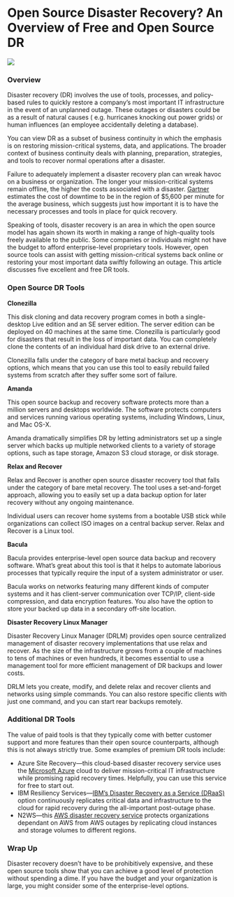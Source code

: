 # Open Source Disaster Recovery? An Overview of Free and Open Source DR
![](https://cdn.pixabay.com/photo/2017/02/08/14/31/computer-2049019_1280.jpg)

### Overview 

Disaster recovery (DR) involves the use of tools, processes, and policy-based rules to quickly restore a company’s most important IT infrastructure in the event of an unplanned outage. These outages or disasters could be as a result of natural causes ( e.g. hurricanes knocking out power grids) or human influences (an employee accidentally deleting a database).

You can view DR as a subset of business continuity in which the emphasis is on restoring mission-critical systems, data, and applications. The broader context of business continuity deals with planning, preparation, strategies, and tools to recover normal operations after a disaster. 

Failure to adequately implement a disaster recovery plan can wreak havoc on a business or organization. The longer your mission-critical systems remain offline, the higher the costs associated with a disaster. [Gartner](https://blogs.gartner.com/andrew-lerner/2014/07/16/the-cost-of-downtime/) estimates the cost of downtime to be in the region of $5,600 per minute for the average business, which suggests just how important it is to have the necessary processes and tools in place for quick recovery. 

Speaking of tools, disaster recovery is an area in which the open source model has again shown its worth in making a range of high-quality tools freely available to the public. Some companies or individuals might not have the budget to afford enterprise-level proprietary tools. However, open source tools can assist with getting mission-critical systems back online or restoring your most important data swiftly following an outage. This article discusses five excellent and free DR tools. 

### Open Source DR Tools

**Clonezilla**

This disk cloning and data recovery program comes in both a single-desktop Live edition and an SE server edition. The server edition can be deployed on 40 machines at the same time. Clonezilla is particularly good for disasters that result in the loss of important data. You can completely clone the contents of an individual hard disk drive to an external drive. 

Clonezilla falls under the category of bare metal backup and recovery options, which means that you can use this tool to easily rebuild failed systems from scratch after they suffer some sort of failure.

**Amanda**

This open source backup and recovery software protects more than a million servers and desktops worldwide. The software protects computers and services running various operating systems, including Windows, Linux, and Mac OS-X. 

Amanda dramatically simplifies DR by letting administrators set up a single server which backs up multiple networked clients to a variety of storage options, such as tape storage, Amazon S3 cloud storage, or disk storage. 

**Relax and Recover**

Relax and Recover is another open source disaster recovery tool that falls under the category of bare metal recovery. The tool uses a set-and-forget approach, allowing you to easily set up a data backup option for later recovery without any ongoing maintenance. 

Individual users can recover home systems from a bootable USB stick while organizations can collect ISO images on a central backup server. Relax and Recover is a Linux tool. 


**Bacula**

Bacula provides enterprise-level open source data backup and recovery software. What’s great about this tool is that it helps to automate laborious processes that typically require the input of a system administrator or user. 

Bacula works on networks featuring many different kinds of computer systems and it has client-server communication over TCP/IP, client-side compression, and data encryption features. You also have the option to store your backed up data in a secondary off-site location. 

**Disaster Recovery Linux Manager**

Disaster Recovery Linux Manager (DRLM) provides open source centralized management of disaster recovery implementations that use relax and recover. As the size of the infrastructure grows from a couple of machines to tens of machines or even hundreds, it becomes essential to use a management tool for more efficient management of DR backups and lower costs. 

DRLM lets you create, modify, and delete relax and recover clients and networks using simple commands. You can also restore specific clients with just one command, and you can start rear backups remotely.

### Additional DR Tools

The value of paid tools is that they typically come with better customer support and more features than their open source counterparts, although this is not always strictly true. Some examples of premium DR tools include:

* Azure Site Recovery—this cloud-based disaster recovery service uses the [Microsoft Azure](https://azure.microsoft.com/en-us/services/site-recovery/) cloud to deliver mission-critical IT infrastructure while promising rapid recovery times. Helpfully, you can use this service for free to start out. 
* IBM Resiliency Services—[IBM’s Disaster Recovery as a Service (DRaaS)](https://www.ibm.com/us-en/marketplace/disaster-recovery-as-a-service) option continuously replicates critical data and infrastructure to the cloud for rapid recovery during the all-important post-outage phase. 
* N2WS—this [AWS disaster recovery service](https://n2ws.com/product/aws-disaster-recovery) protects organizations dependant on AWS from AWS outages by replicating cloud instances and storage volumes to different regions. 

### Wrap Up

Disaster recovery doesn’t have to be prohibitively expensive, and these open source tools show that you can achieve a good level of protection without spending a dime. If you have the budget and your organization is large, you might consider some of the enterprise-level options.
